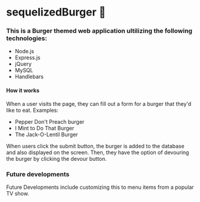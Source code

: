 # sequelizedBurger :hamburger:


### This is a Burger themed web application ultilizing the following technologies:
* Node.js 
* Express.js 
* jQuery 
* MySQL 
* Handlebars 

#### How it works 

When a user visits the page, they can fill out a form for a burger that they'd like to eat. Examples: 
* Pepper Don't Preach burger 
* I Mint to Do That Burger
* The Jack-O-Lentil Burger 


When users click the submit button, the burger is added to the database and also displayed on the screen. Then, they have the option of devouring the burger by clicking the devour button.

### Future developments 
Future Developments include customizing this to menu items from a popular TV show.